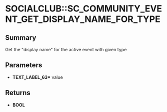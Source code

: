 # SOCIALCLUB::SC_COMMUNITY_EVENT_GET_DISPLAY_NAME_FOR_TYPE

## Summary
Get the "display name" for the active event with given type

## Parameters
* **TEXT_LABEL_63\*** value

## Returns
* **BOOL**